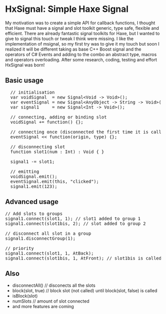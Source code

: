 HxSignal: Simple Haxe Signal
========

My motivation was to create a simple API for callback functions, I thought that Haxe must have a signal and slot toolkit generic, type safe, flexible and efficient. There are already fantastic signal toolkits for Haxe, but I wanted to give to signal this touch or tweak I think were missing. I like the implementation of msignal, so my first try was to give it my touch but soon I realized it will be different taking as base C++ Boost signal and the operators of C# Events and adding to the combo an abstract type, macros and operators overloading.
After some research, coding, testing and effort HxSignal was born!

Basic usage
-----------
<pre>
  // initialisation
  var voidSignal  = new Signal&lt;Void -> Void>();
  var eventSignal = new Signal&lt;AnyObject -> String -> Void>();
  var signal1     = new Signal&lt;Int -> Void>();
  
  // connecting, adding or binding slot
  voidSignal += function() {};
  
  // connecting once (disconnected the first time it is called)
  eventSignal &lt;&lt; function(origin, type) {};
  
  // disconnecting slot
  function slot1(num : Int) : Void { }
  
  signal1 -= slot1;
  
  // emitting
  voidSignal.emit();
  eventSignal.emit(this, "clicked");
  signal1.emit(123);
</pre>

Advanced usage
--------------
<pre>
// Add slots to groups
signal1.connect(slot1, 1); // slot1 added to group 1
signal1.connect(slot1bis, 2); // slot added to group 2

// disconnect all slot in a group
signal1.disconnectGroup(1);

// priority
signal1.connect(slot1, 1, AtBack);
signal1.connect(slot1bis, 1, AtFront); // slot1bis is called first then slot1
</pre>

Also
----
- disconnectAll() // disconects all the slots
- block(slot, true)     // block slot (not called) until block(slot, false) is called
- isBlock(slot)
- numSlots  	  // amount of slot connected
- and more features are coming
